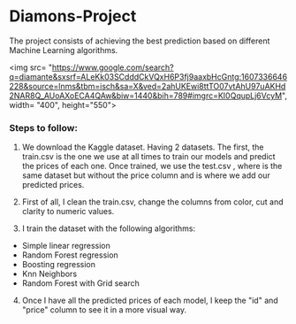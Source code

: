 # Diamons-Project

The project consists of achieving the best prediction based on different Machine Learning algorithms.

<img src= "https://www.google.com/search?q=diamante&sxsrf=ALeKk03SCdddCkVQxH6P3fj9aaxbHcGntg:1607336646228&source=lnms&tbm=isch&sa=X&ved=2ahUKEwi8ttTO07vtAhU97uAKHd2NAR8Q_AUoAXoECA4QAw&biw=1440&bih=789#imgrc=KI0QqupLj6VcyM", width= "400", height="550">

### Steps to follow:
1. We download the Kaggle dataset. Having 2 datasets. The first, the train.csv is the one we use at all times to train our models and predict the prices of each one. Once trained, we use the test.csv , where is the same dataset but without the price column and is where we add our predicted prices. 

2. First of all, I clean the train.csv, change the columns from color, cut and clarity to numeric values. 

3.  I train the dataset with the following algorithms:
- Simple linear regression
- Random Forest regression
- Boosting regression
- Knn Neighbors
- Random Forest with Grid search

4. Once I have all the predicted prices of each model, I keep the "id" and "price" column to see it in a more visual way.
